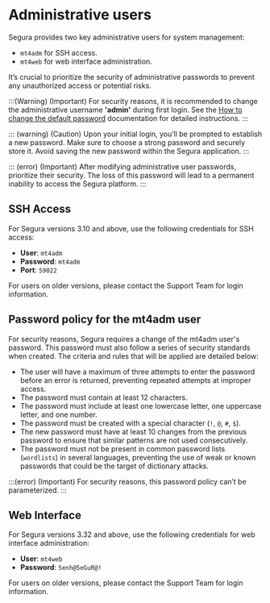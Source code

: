 # Administrative users


Segura provides two key administrative users for system management:   

* `mt4adm` for SSH access.
* `mt4web` for web interface administration. 

It’s crucial to prioritize the security of administrative passwords to prevent any unauthorized access or potential risks.

:::(Warning) (Important)
For security reasons, it is recommended to change the administrative username **'admin'** during first login. See the [How to change the default password](/v4/docs/orbit-cli-how-to-change-default-passwords) documentation for detailed instructions.
:::

::: (warning) (Caution)
Upon your initial login, you’ll be prompted to establish a new password. Make sure to choose a strong password and securely store it. Avoid saving the new password within the Segura application.
:::

::: (error) (Important)
After modifying administrative user passwords, prioritize their security. The loss of this password will lead to a permanent inability to access the Segura platform. 
:::
## SSH Access
For Segura versions 3.10 and above, use the following credentials for SSH access:

* **User**: `mt4adm`
* **Password**: `mt4adm` 
* **Port**: `59022`

For users on older versions, please contact the Support Team for login information.

## Password policy for the mt4adm user
For security reasons, Segura requires a change of the mt4adm user's password. This password must also follow a series of security standards when created. The criteria and rules that will be applied are detailed below:

* The user will have a maximum of three attempts to enter the password before an error is returned, preventing repeated attempts at improper access.
* The password must contain at least 12 characters.
* The password must include at least one lowercase letter, one uppercase letter, and one number.
* The password must be created with a special character (`!`, `@`, `#`, `$`).
* The new password must have at least 10 changes from the previous password to ensure that similar patterns are not used consecutively.
* The password must not be present in common password lists (`wordlists`) in several languages, preventing the use of weak or known passwords that could be the target of dictionary attacks.

:::(error) (Important)
For security reasons, this password policy can’t be parameterized.
:::

## Web Interface

For Segura versions 3.32 and above, use the following credentials for web interface administration:

* **User**: `mt4web`
* **Password**: `5enh@5eGuR@!`

For users on older versions, please contact the Support Team for login information.


